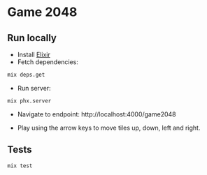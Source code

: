# Game 2048

## Run locally

- Install [Elixir](https://elixir-lang.org/install.html)
- Fetch dependencies:

```bash
mix deps.get
```

- Run server:

```bash
mix phx.server
```

- Navigate to endpoint: http://localhost:4000/game2048

- Play using the arrow keys to move tiles up, down, left and right.

## Tests

```bash
mix test
```
